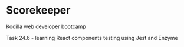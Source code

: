 # Scorekeeper

Kodilla web developer bootcamp

Task 24.6 - learning React components testing using Jest and Enzyme